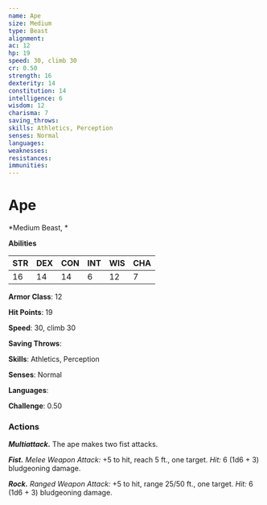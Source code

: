 ```yaml
---
name: Ape
size: Medium
type: Beast
alignment: 
ac: 12
hp: 19
speed: 30, climb 30
cr: 0.50
strength: 16
dexterity: 14
constitution: 14
intelligence: 6
wisdom: 12
charisma: 7
saving_throws: 
skills: Athletics, Perception
senses: Normal
languages: 
weaknesses:
resistances:
immunities:
---
```


# Ape

*Medium Beast, *

**Abilities**

| STR | DEX | CON | INT | WIS | CHA |
| --- | --- | --- | --- | --- | --- |
| 16 | 14 | 14 | 6 | 12 | 7 |

**Armor Class**: 12

**Hit Points**: 19

**Speed**: 30, climb 30

**Saving Throws**: 

**Skills**: Athletics, Perception

**Senses**: Normal

**Languages**: 

**Challenge**: 0.50


### Actions
***Multiattack.*** The ape makes two fist attacks. 

***Fist.*** *Melee Weapon Attack:* +5 to hit, reach 5 ft., one target. *Hit:* 6 (1d6 + 3) bludgeoning damage. 

***Rock.*** *Ranged Weapon Attack:* +5 to hit, range 25/50 ft., one target. *Hit:* 6 (1d6 + 3) bludgeoning damage.
